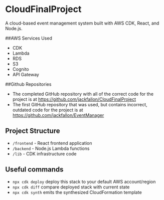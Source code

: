 # CloudFinalProject
A cloud-based event management system built with AWS CDK, React, and Node.js.

##AWS Services Used
- CDK
- Lambda
- RDS
- S3
- Cognito
- API Gateway

##Github Repositories
- The completed GitHub repository with all of the correct code for the project is at https://github.com/jackfallon/CloudFinalProject
- The first GitHub repository that was used, but contains incorrect, outdated code for the project is at https://github.com/jackfallon/EventManager

## Project Structure

- `/frontend` - React frontend application
- `/backend` - Node.js Lambda functions
- `/lib` - CDK infrastructure code

## Useful commands

* `npx cdk deploy`       deploy this stack to your default AWS account/region
* `npx cdk diff`         compare deployed stack with current state
* `npx cdk synth`        emits the synthesized CloudFormation template
